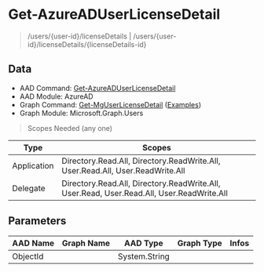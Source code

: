 # Get-AzureADUserLicenseDetail

> /users/{user-id}/licenseDetails | /users/{user-id}/licenseDetails/{licenseDetails-id}

## Data

+ AAD Command: [Get-AzureADUserLicenseDetail](https://docs.microsoft.com/en-us/powershell/module/AzureAD/Get-AzureADUserLicenseDetail)
+ AAD Module: AzureAD
+ Graph Command: [Get-MgUserLicenseDetail](https://docs.microsoft.com/en-us/powershell/module/Microsoft.Graph.Users/Get-MgUserLicenseDetail) ([Examples](https://github.com/orgs/msgraph/discussions?discussions_q=Get-MgUserLicenseDetail))
+ Graph Module: Microsoft.Graph.Users

> Scopes Needed (any one)

|Type|Scopes|
|---|---|
|Application|Directory.Read.All, Directory.ReadWrite.All, User.Read.All, User.ReadWrite.All|
|Delegate|Directory.Read.All, Directory.ReadWrite.All, User.Read, User.Read.All, User.ReadWrite.All|

## Parameters

|AAD Name|Graph Name|AAD Type|Graph Type|Infos|
|---|---|---|---|---|
|ObjectId||System.String|||

